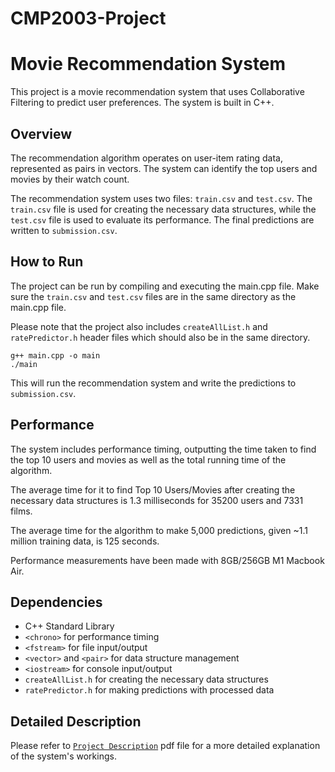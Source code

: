 # CMP2003-Project
# Movie Recommendation System

This project is a movie recommendation system that uses Collaborative Filtering to predict user preferences. The system is built in C++.

## Overview

The recommendation algorithm operates on user-item rating data, represented as pairs in vectors. The system can identify the top users and movies by their watch count.

The recommendation system uses two files: `train.csv` and `test.csv`. The `train.csv` file is used for creating the necessary data structures, while the `test.csv` file is used to evaluate its performance. The final predictions are written to `submission.csv`.

## How to Run

The project can be run by compiling and executing the main.cpp file. Make sure the `train.csv` and `test.csv` files are in the same directory as the main.cpp file.

Please note that the project also includes `createAllList.h` and `ratePredictor.h` header files which should also be in the same directory.

```
g++ main.cpp -o main
./main
```

This will run the recommendation system and write the predictions to `submission.csv`.

## Performance

The system includes performance timing, outputting the time taken to find the top 10 users and movies as well as the total running time of the algorithm.

The average time for it to find Top 10 Users/Movies after creating the necessary data structures is 1.3 milliseconds for 35200 users and 7331 films.

The average time for the algorithm to make 5,000 predictions, given ~1.1 million training data, is 125 seconds.

Performance measurements have been made with 8GB/256GB M1 Macbook Air.

## Dependencies

- C++ Standard Library
- `<chrono>` for performance timing
- `<fstream>` for file input/output
- `<vector>` and `<pair>` for data structure management
- `<iostream>` for console input/output
- `createAllList.h` for creating the necessary data structures
- `ratePredictor.h` for making predictions with processed data

## Detailed Description

Please refer to [`Project Description`](Project%20Description.pdf) pdf file for a more detailed explanation of the system's workings.
